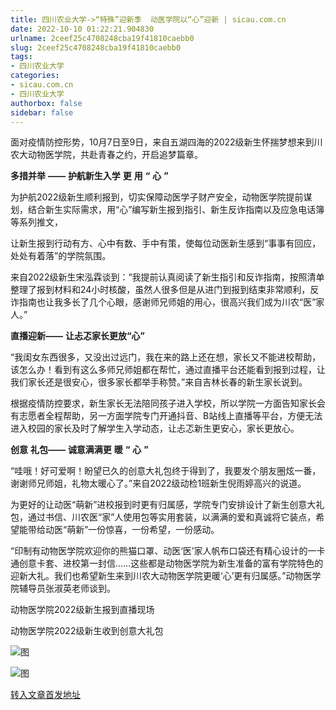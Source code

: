 ```yaml
---
title: 四川农业大学->“特殊”迎新季  动医学院以“心”迎新 | sicau.com.cn
date: 2022-10-10 01:22:21.904830
urlname: 2ceef25c4708248cba19f41810caebb0
slug: 2ceef25c4708248cba19f41810caebb0
tags: 
- 四川农业大学
categories:
- sicau.com.cn
- 四川农业大学
authorbox: false
sidebar: false
---
```

面对疫情防控形势，10月7日至9日，来自五湖四海的2022级新生怀揣梦想来到川农大动物医学院，共赴青春之约，开启追梦篇章。

**多措并举** **——** **护航新生入学** **更** **用** **“** **心** **”**

为护航2022级新生顺利报到，切实保障动医学子财产安全，动物医学院提前谋划，结合新生实际需求，用“心”编写新生报到指引、新生反诈指南以及应急电话簿等系列推文，
<!--more-->
让新生报到行动有方、心中有数、手中有策，使每位动医新生感到“事事有回应，处处有着落”的学院氛围。

来自2022级新生宋泓霖谈到：“我提前认真阅读了新生指引和反诈指南，按照清单整理了报到材料和24小时核酸，虽然人很多但是从进门到报到结束非常顺利，反诈指南也让我多长了几个心眼，感谢师兄师姐的用心，很高兴我们成为川农“医”家人。”

**直播迎新——** **让忐忑家长更放“心”**

“我闺女东西很多，又没出过远门，我在来的路上还在想，家长又不能进校帮助，该怎么办！看到有这么多师兄师姐都在帮忙，通过直播平台还能看到报到过程，让我们家长还是很安心，很多家长都举手称赞。”来自吉林长春的新生家长说到。

根据疫情防控要求，新生家长无法陪同孩子进入学校，所以学院一方面告知家长会有志愿者全程帮助，另一方面学院专门开通抖音、B站线上直播等平台，方便无法进入校园的家长及时了解学生入学动态，让忐忑新生更安心，家长更放心。

**创意** **礼包——** **诚意满满更** **暖** **“** **心** **”**

“哇哦！好可爱啊！盼望已久的创意大礼包终于得到了，我要发个朋友圈炫一番，谢谢师兄师姐，礼物太暖心了。”来自2022级动检1班新生倪雨婷高兴的说道。

为更好的让动医“萌新”进校报到时更有归属感，学院专门安排设计了新生创意大礼包，通过书信、川农医“家”人使用包等实用套装，以满满的爱和真诚将它装点，希望能带给动医“萌新”一份惊喜，一份希望，一份感动。

“印制有动物医学院欢迎你的熊猫口罩、动医‘医’家人帆布口袋还有精心设计的一卡通创意卡套、进校第一封信……这些都是动物医学院为新生准备的富有学院特色的迎新大礼。我们也希望新生来到川农大动物医学院更暖‘心’更有归属感。”动物医学院辅导员张淑英老师谈到。

动物医学院2022级新生报到直播现场

动物医学院2022级新生收到创意大礼包

![图](https://news.sicau.edu.cn/__local/A/F2/BB/F473246EE52E246B6006479CE11_56CF753D_446F0.png)

![图](https://news.sicau.edu.cn/__local/0/47/9C/A1B6AC436C31B77CD6F27F620E3_D02EA4AA_40E64.png)

[转入文章首发地址](https://news.sicau.edu.cn/info/1078/69729.htm)